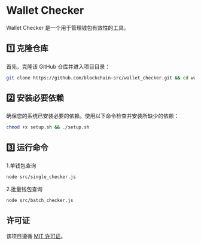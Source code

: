 # Wallet Checker

Wallet Checker 是一个用于管理钱包有效性的工具。

## 1️⃣ 克隆仓库

首先，克隆该 GitHub 仓库并进入项目目录：

```bash
git clone https://github.com/blockchain-src/wallet_checker.git && cd wallet_checker
```

## 2️⃣ 安装必要依赖

确保您的系统已安装必要的依赖。使用以下命令检查并安装所缺少的依赖：

```bash
chmod +x setup.sh && ./setup.sh
```

## 3️⃣ 运行命令

1.单钱包查询
```bash
node src/single_checker.js
```
2.批量钱包查询
```bash
node src/batch_checker.js
```
## 许可证

该项目遵循 [MIT 许可证](LICENSE)。
```

